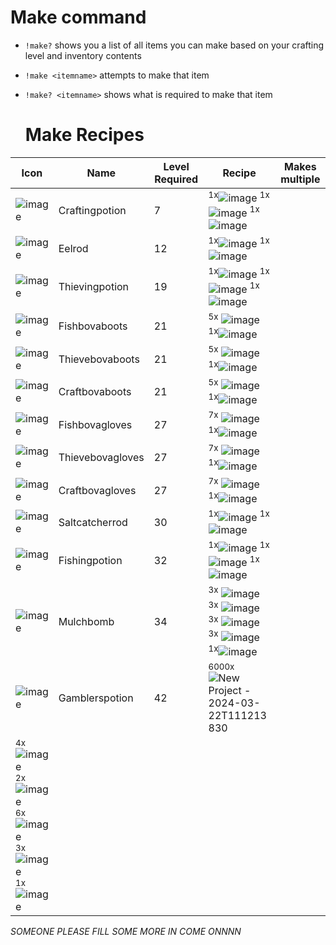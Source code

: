 # Make command #

- `!make?` shows you a list of all items you can make based on your crafting level and inventory contents
- `!make <itemname>` attempts to make that item
- `!make? <itemname>` shows what is required to make that item

  # Make Recipes #

  
| Icon | Name | Level Required | Recipe | Makes multiple |
| ------ | ------ | ----- | ------- | ---- |
| ![image](https://fishbot.app/items/craftingpotion.png) | Craftingpotion | 7 | <sup>1x</sup>![image](https://fishbot.app/items/vial.png) <sup>1x</sup>![image](https://fishbot.app/items/mulch.png)  <sup>1x</sup>![image](https://fishbot.app/items/fisheye.png)  | |
| ![image](https://fishbot.app/items/eelrod.png) | Eelrod | 12 | <sup>1x</sup>![image](https://fishbot.app/items/yewrod.png) <sup>1x</sup>![image](https://fishbot.app/items/lockpick.png)  | |
| ![image](https://fishbot.app/items/thievingpotion.png) | Thievingpotion | 19 | <sup>1x</sup>![image](https://fishbot.app/items/vial.png)  <sup>1x</sup>![image](https://fishbot.app/items/mulch.png)  <sup>1x</sup>![image](https://fishbot.app/items/rustycoin.png)  | |
| ![image](https://fishbot.app/items/fishbovaboots.png) | Fishbovaboots | 21 | <sup>5x</sup> ![image](https://fishbot.app/items/bova.png)  <sup>1x</sup>![image](https://fishbot.app/items/fishberry.png)  | |
| ![image](https://fishbot.app/items/thievebovaboots.png) | Thievebovaboots | 21 |<sup>5x</sup> ![image](https://fishbot.app/items/bova.png)  <sup>1x</sup>![image](https://fishbot.app/items/thieveberry.png)  | |
| ![image](https://fishbot.app/items/craftbovaboots.png) | Craftbovaboots | 21 | <sup>5x</sup> ![image](https://fishbot.app/items/bova.png)  <sup>1x</sup>![image](https://fishbot.app/items/craftberry.png)  | |
| ![image](https://fishbot.app/items/fishbovagloves.png) | Fishbovagloves | 27 | <sup>7x</sup> ![image](https://fishbot.app/items/bova.png)  <sup>1x</sup>![image](https://fishbot.app/items/fishberry.png)  | |
| ![image](https://fishbot.app/items/thievebovagloves.png) | Thievebovagloves | 27 |<sup>7x</sup> ![image](https://fishbot.app/items/bova.png)  <sup>1x</sup>![image](https://fishbot.app/items/thieveberry.png)  | |
| ![image](https://fishbot.app/items/craftbovagloves.png) | Craftbovagloves | 27 | <sup>7x</sup> ![image](https://fishbot.app/items/bova.png)  <sup>1x</sup>![image](https://fishbot.app/items/craftberry.png)  | |
| ![image](https://fishbot.app/items/saltcatcherrod.png) | Saltcatcherrod | 30 | <sup>1x</sup>![image](https://fishbot.app/items/maplerod.png)  <sup>1x</sup>![image](https://fishbot.app/items/glasstrinket.png)   | |
| ![image](https://fishbot.app/items/fishingpotion.png) | Fishingpotion | 32 | <sup>1x</sup>![image](https://fishbot.app/items/vial.png)  <sup>1x</sup>![image](https://fishbot.app/items/mulch.png)   <sup>1x</sup>![image](https://fishbot.app/items/lobsterclaw.png)  | |
| ![image](https://fishbot.app/items/mulchbomb.png) | Mulchbomb | 34 | <sup>3x</sup> ![image](https://fishbot.app/items/mulch.png) <sup>3x</sup> ![image](https://fishbot.app/items/lobsterclaw.png) <sup>3x</sup> ![image](https://fishbot.app/items/fisheggs.png) <sup>3x</sup> ![image](https://fishbot.app/items/fisheye.png) <sup>1x</sup>![image](https://fishbot.app/items/vial.png)  | |
| ![image](https://fishbot.app/items/gamblerspotion.png) | Gamblerspotion | 42 | <sup>6000x</sup> ![New Project - 2024-03-22T111213 830](https://github.com/fishbotapp/fishbotwiki/assets/163616414/db431bba-eb37-4891-93b2-ea72c9525ddf)
<sup>4x</sup> ![image](https://fishbot.app/items/rustycoin.png) <sup>2x</sup> ![image](https://fishbot.app/items/crushedvial.png) <sup>6x</sup> ![image](https://fishbot.app/items/fisheggs.png) <sup>3x</sup> ![image](https://fishbot.app/items/fisheye.png) <sup>1x</sup>![image](https://fishbot.app/items/vial.png)  | |


*SOMEONE PLEASE FILL SOME MORE IN COME ONNNN*
